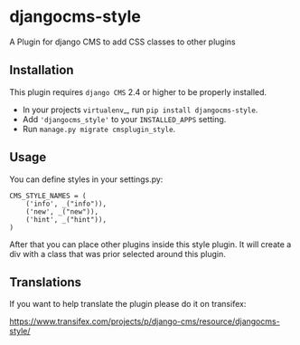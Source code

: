 djangocms-style
===============

A Plugin for django CMS to add CSS classes to other plugins


Installation
------------

This plugin requires `django CMS` 2.4 or higher to be properly installed.

* In your projects `virtualenv`_, run ``pip install djangocms-style``.
* Add ``'djangocms_style'`` to your ``INSTALLED_APPS`` setting.
* Run ``manage.py migrate cmsplugin_style``.


Usage
-----

You can define styles in your settings.py:

```
CMS_STYLE_NAMES = (
    ('info', _("info")),
    ('new', _("new")),
    ('hint', _("hint")),
)
```

After that you can place other plugins inside this style plugin.
It will create a div with a class that was prior selected around this plugin.

Translations
------------

If you want to help translate the plugin please do it on transifex:

https://www.transifex.com/projects/p/django-cms/resource/djangocms-style/

